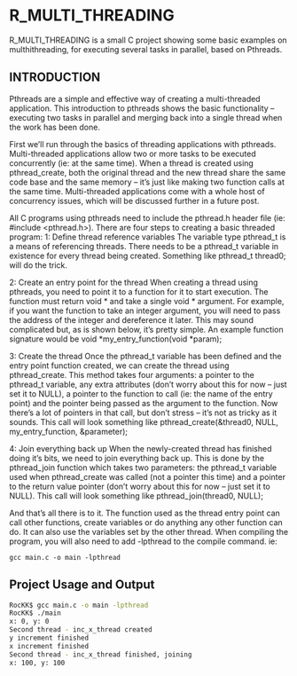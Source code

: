 R_MULTI_THREADING
=========

R_MULTI_THREADING is a small C project showing some basic examples on multhithreading, for executing several tasks in parallel, based on Pthreads.

INTRODUCTION
-------------

Pthreads are a simple and effective way of creating a multi-threaded application. This introduction to pthreads shows the basic functionality – executing two tasks in parallel and merging back into a single thread when the work has been done.

First we’ll run through the basics of threading applications with pthreads. Multi-threaded applications allow two or more tasks to be executed concurrently (ie: at the same time). 
When a thread is created using pthread_create, both the original thread and the new thread share the same code base and the same memory – it’s just like making two function calls at the same time. 
Multi-threaded applications come with a whole host of concurrency issues, which will be discussed further in a future post.

All C programs using pthreads need to include the pthread.h header file (ie: #include <pthread.h>). There are four steps to creating a basic threaded program:
1: Define thread reference variables
The variable type pthread_t is a means of referencing threads. There needs to be a pthread_t variable in existence for every thread being created. Something like pthread_t thread0; will do the trick.

2: Create an entry point for the thread
When creating a thread using pthreads, you need to point it to a function for it to start execution. The function must return void * and take a single void * argument. For example, if you want the function to take an integer argument, you will need to pass the address of the integer and dereference it later. This may sound complicated but, as is shown below, it’s pretty simple. An example function signature would be void *my_entry_function(void *param);

3: Create the thread
Once the pthread_t variable has been defined and the entry point function created, we can create the thread using pthread_create. This method takes four arguments: a pointer to the pthread_t variable, any extra attributes (don’t worry about this for now – just set it to NULL), a pointer to the function to call (ie: the name of the entry point) and the pointer being passed as the argument to the function. Now there’s a lot of pointers in that call, but don’t stress – it’s not as tricky as it sounds. This call will look something like pthread_create(&thread0, NULL, my_entry_function, &parameter);

4: Join everything back up
When the newly-created thread has finished doing it’s bits, we need to join everything back up. This is done by the pthread_join function which takes two parameters: the pthread_t variable used when pthread_create was called (not a pointer this time) and a pointer to the return value pointer (don’t worry about this for now – just set it to NULL). This call will look something like pthread_join(thread0, NULL);

And that’s all there is to it. The function used as the thread entry point can call other functions, create variables or do anything any other function can do. It can also use the variables set by the other thread.
When compiling the program, you will also need to add -lpthread to the compile command. ie: 
```
gcc main.c -o main -lpthread
```

Project Usage and Output
-------------
```BASH
RocKK$ gcc main.c -o main -lpthread
RocKK$ ./main
x: 0, y: 0
Second thread - inc_x_thread created
y increment finished
x increment finished
Second thread - inc_x_thread finished, joining
x: 100, y: 100
```

